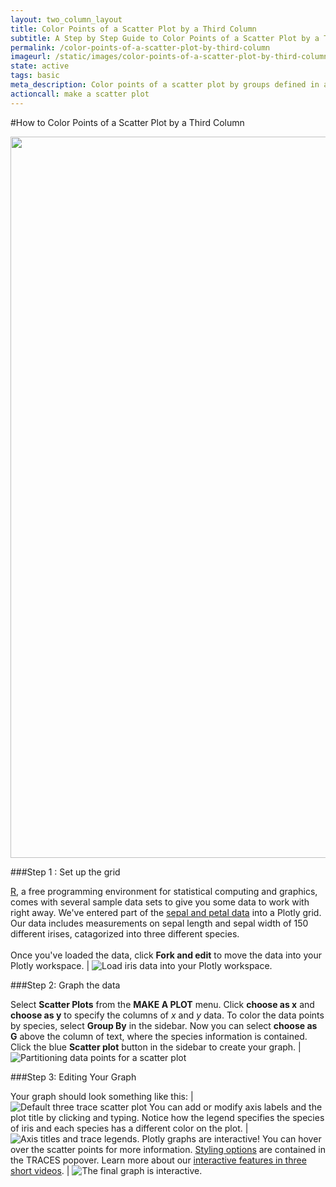```yaml
---
layout: two_column_layout
title: Color Points of a Scatter Plot by a Third Column
subtitle: A Step by Step Guide to Color Points of a Scatter Plot by a Third Column
permalink: /color-points-of-a-scatter-plot-by-third-column
imageurl: /static/images/color-points-of-a-scatter-plot-by-third-column/colored-scatter.png
state: active
tags: basic
meta_description: Color points of a scatter plot by groups defined in a column of your data. Use Plotly to make interactive graphs for free, online. 
actioncall: make a scatter plot
---
```


#How to Color Points of a Scatter Plot by a Third Column

<div>
    <a href="https://plot.ly/~Dreamshot/3251" target="_blank" title="Iris Plant Traits, by Type" style="display: block; text-align: center;"><img src="https://plot.ly/~Dreamshot/3251.png" alt="Iris Plant Traits, by Type" style="max-width: 100%;width: 1154px;"  width="1154" onerror="this.onerror=null;this.src='https://plot.ly/404.png';" /></a>
    <script data-plotly="Dreamshot:3251" src="https://plot.ly/embed.js" async></script>
</div>

###Step 1 : Set up the grid

[R](www.r-project.org/), a free programming environment for statistical computing and graphics, comes with several sample data sets to give you some data to work with right away. We've entered part of the [sepal and petal data](https://plot.ly/~Dreamshot/3249) into a Plotly grid. Our data includes measurements on sepal length and sepal width of 150 different irises, catagorized into three different species.<br><br>Once you've loaded the data, click **Fork and edit** to move the data into your Plotly workspace. | ![Load iris data into your Plotly workspace.](http://i.imgur.com/FKZKylI.png)

###Step 2: Graph the data

Select **Scatter Plots** from the **MAKE A PLOT** menu. Click **choose as x** and **choose as y** to specify the columns of $x$ and $y$ data. To color the data points by species, select **Group By** in the sidebar. Now you can select **choose as G** above the column of text, where the species information is contained. Click the blue **Scatter plot** button in the sidebar to create your graph. | ![Partitioning data points for a scatter plot](http://i.imgur.com/QBU8Y5D.png)

###Step 3: Editing Your Graph

Your graph should look something like this: | ![Default three trace scatter plot](http://i.imgur.com/cxEk2ST.png)
You can add or modify axis labels and the plot title by clicking and typing. Notice how the legend specifies the species of iris and each species has a different color on the plot. | ![Axis titles and trace legends.](http://i.imgur.com/byvVi9M.png)
Plotly graphs are interactive! You can hover over the scatter points for more information. [Styling options](/styling-and-customizing-graphs-video) are contained in the TRACES popover. Learn more about our [interactive features in three short videos](/zoom-pan-hover-controls). | ![The final graph is interactive.](http://i.imgur.com/hGuXkfN.png)

